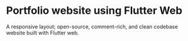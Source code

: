 # Portfolio website using Flutter Web

A responsive layout; open-source, comment-rich, and clean codebase website built with Flutter web.
